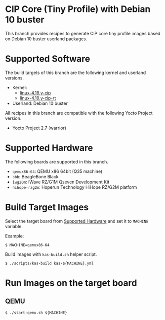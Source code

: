 CIP Core (Tiny Profile) with Debian 10 buster
=============================================

This branch provides recipes to generate CIP core tiny profile images
based on Debian 10 buster userland packages.

Supported Software
==================

The build targets of this branch are the following kernel and userland versions.

* Kernel:
    * [linux-4.19.y-cip](https://git.kernel.org/pub/scm/linux/kernel/git/cip/linux-cip.git/log/?h=linux-4.19.y-cip)
    * [linux-4.19.y-cip-rt](https://git.kernel.org/pub/scm/linux/kernel/git/cip/linux-cip.git/log/?h=linux-4.19.y-cip-rt)
* Userland: Debian 10 buster

All recipes in this branch are compatible with the following Yocto Project version.

* Yocto Project 2.7 (warrior)

Supported Hardware
==================

The following boards are supported in this branch.

* `qemux86-64`: QEMU x86 64bit (Q35 machine)
* `bbb`: BeagleBone Black
* `iwg20m`: iWave RZ/G1M Qseven Development Kit
* `hihope-rzg2m`: Hoperun Technology HiHope RZ/G2M platform

Build Target Images
===================

Select the target board from [Supported Hardware](#supported-hardware)
and set it to `MACHINE` variable.

Example:

    $ MACHINE=qemux86-64

Build images with `kas-build.sh` helper script.

    $ ./scripts/kas-build kas-${MACHINE}.yml

Run Images on the target board
==============================

QEMU
----

    $ ./start-qemu.sh ${MACHINE}

